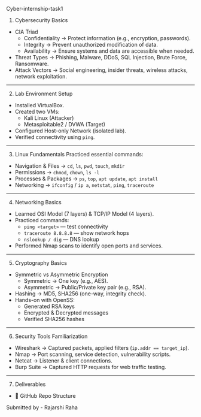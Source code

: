 Cyber-internship-task1

 1. Cybersecurity Basics
- CIA Triad
  - Confidentiality → Protect information (e.g., encryption, passwords).
  - Integrity → Prevent unauthorized modification of data.
  - Availability → Ensure systems and data are accessible when needed.
- Threat Types → Phishing, Malware, DDoS, SQL Injection, Brute Force, Ransomware.
- Attack Vectors → Social engineering, insider threats, wireless attacks, network exploitation.

---

 2. Lab Environment Setup
- Installed VirtualBox.
- Created two VMs:
  - Kali Linux (Attacker)  
  - Metasploitable2 / DVWA (Target)
- Configured Host-only Network (isolated lab).
- Verified connectivity using `ping`.

---

 3. Linux Fundamentals
Practiced essential commands:
- Navigation & Files → `cd`, `ls`, `pwd`, `touch`, `mkdir`
- Permissions → `chmod`, `chown`, `ls -l`
- Processes & Packages → `ps`, `top`, `apt update`, `apt install`
- Networking → `ifconfig` / `ip a`, `netstat`, `ping`, `traceroute`

---

 4. Networking Basics
- Learned OSI Model (7 layers) & TCP/IP Model (4 layers).
- Practiced commands:
  - `ping <target>` — test connectivity
  - `traceroute 8.8.8.8` — show network hops
  - `nslookup / dig` — DNS lookup
- Performed Nmap scans to identify open ports and services.

---

5. Cryptography Basics
- Symmetric vs Asymmetric Encryption
  - Symmetric → One key (e.g., AES).
  - Asymmetric → Public/Private key pair (e.g., RSA).
- Hashing → MD5, SHA256 (one-way, integrity check).
- Hands-on with OpenSS:
  - Generated RSA keys
  - Encrypted & Decrypted messages
  - Verified SHA256 hashes

---

 6. Security Tools Familiarization
- Wireshark → Captured packets, applied filters (`ip.addr == target_ip`).
- Nmap → Port scanning, service detection, vulnerability scripts.
- Netcat → Listener & client connections.
- Burp Suite → Captured HTTP requests for web traffic testing.

---

 7. Deliverables
- 📂 GitHub Repo Structure


Submitted by -
Rajarshi Raha
